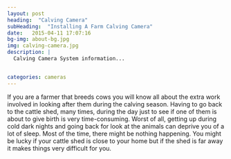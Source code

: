 ```yaml
---
layout: post
heading:  "Calving Camera"
subHeading:  "Installing A Farm Calving Camera"
date:   2015-04-11 17:07:16
bg-img: about-bg.jpg
img: calving-camera.jpg
description: |
  Calving Camera System information...


categories: cameras
---
```

If you are a farmer that breeds cows you will know all about the extra work involved in looking after them during the calving season. Having to go back to the cattle shed, many times, during the day just to see if one of them is about to give birth is very time-consuming. Worst of all, getting up during cold dark nights and going back for look at the animals can deprive you of a lot of sleep. Most of the time, there might be nothing happening. You might be lucky if your cattle shed is close to your home but if the shed is far away it makes things very difficult for you.
